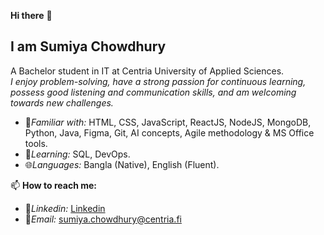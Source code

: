 **Hi there** 👋
## I am **Sumiya Chowdhury**

A Bachelor student in IT at Centria University of Applied Sciences.  
<i>I enjoy problem-solving, have a strong passion for continuous learning, possess good listening and communication skills, and am welcoming towards new challenges.</i>  

- 🚀<i>Familiar with:</i> HTML, CSS, JavaScript, ReactJS, NodeJS, MongoDB, Python, Java, Figma, Git, AI concepts, Agile methodology & MS Office tools. 
- 🌱<i>Learning:</i> SQL, DevOps.
- 🌐<i>Languages:</i> Bangla (Native), English (Fluent).  
 
📫 **How to reach me:** 
- 🔗<i>Linkedin:</i> [Linkedin](https://www.linkedin.com/in/sumiya-chowdhury-01aa73248/)
- 📧<i>Email:</i> [sumiya.chowdhury@centria.fi](sumiya.chowdhury@centria.fi)
